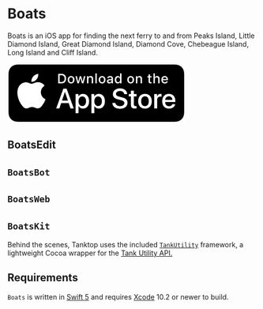 # Boats

Boats is an iOS app for finding the next ferry to and from Peaks Island, Little Diamond Island, Great Diamond Island, Diamond Cove, Chebeague Island, Long Island and Cliff Island.

[![Download on the App Store](App.svg)](https://itunes.apple.com/app/id1152562893)


## BoatsEdit


## `BoatsBot`

## `BoatsWeb`

## `BoatsKit`

Behind the scenes, Tanktop uses the included [`TankUtility`](TankUtility) framework, a lightweight Cocoa wrapper for the [Tank Utility API.](http://apidocs.tankutility.com)

## Requirements

`Boats` is written in [Swift 5](https://docs.swift.org/swift-book) and requires [Xcode](https://developer.apple.com/xcode) 10.2 or newer to build.

